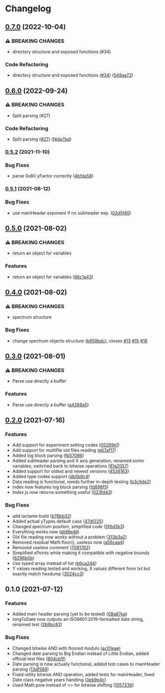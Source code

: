 # Changelog

## [0.7.0](https://github.com/cheminfo/spc-parser/compare/v0.6.0...v0.7.0) (2022-10-04)


### ⚠ BREAKING CHANGES

* directory structure and exposed functions  (#34)

### Code Refactoring

* directory structure and exposed functions  ([#34](https://github.com/cheminfo/spc-parser/issues/34)) ([549aa72](https://github.com/cheminfo/spc-parser/commit/549aa72c4b47f31fc5e8b00b74363f038b557ef4))

## [0.6.0](https://github.com/cheminfo/spc-parser/compare/v0.5.2...v0.6.0) (2022-09-24)


### ⚠ BREAKING CHANGES

* Split parsing (#27)

### Code Refactoring

* Split parsing ([#27](https://github.com/cheminfo/spc-parser/issues/27)) ([f4da7bd](https://github.com/cheminfo/spc-parser/commit/f4da7bde6fe14368536866d1dce6b30395064539))

### [0.5.2](https://www.github.com/cheminfo/spc-parser/compare/v0.5.1...v0.5.2) (2021-11-10)


### Bug Fixes

* parse 0x80 yFactor correctly ([4bfda58](https://www.github.com/cheminfo/spc-parser/commit/4bfda58eb54ecfa3335e3ff5dd29ed8d9e1b176f))

### [0.5.1](https://www.github.com/cheminfo/spc-parser/compare/v0.5.0...v0.5.1) (2021-08-12)


### Bug Fixes

* use mainHeader exponent if no subheader exp. ([02d5f40](https://www.github.com/cheminfo/spc-parser/commit/02d5f4040c990a2a4d88401ed5d08ba159740571))

## [0.5.0](https://www.github.com/cheminfo/spc-parser/compare/v0.4.0...v0.5.0) (2021-08-02)


### ⚠ BREAKING CHANGES

* return an object for variables

### Features

* return an object for variables ([66c1a43](https://www.github.com/cheminfo/spc-parser/commit/66c1a4327768e61b17a69776d91a28a97cc2e36a))

## [0.4.0](https://www.github.com/cheminfo/spc-parser/compare/v0.3.0...v0.4.0) (2021-08-02)


### ⚠ BREAKING CHANGES

* spectrum structure

### Bug Fixes

* change spectrum objects structure ([b859bdc](https://www.github.com/cheminfo/spc-parser/commit/b859bdc5bf35701744e867263e31280a13182005)), closes [#13](https://www.github.com/cheminfo/spc-parser/issues/13) [#15](https://www.github.com/cheminfo/spc-parser/issues/15) [#16](https://www.github.com/cheminfo/spc-parser/issues/16)

## [0.3.0](https://www.github.com/cheminfo/spc-parser/compare/v0.2.0...v0.3.0) (2021-08-01)


### ⚠ BREAKING CHANGES

* Parse use directly a buffer

### Features

* Parse use directly a buffer ([a4288a5](https://www.github.com/cheminfo/spc-parser/commit/a4288a55ba8faffe39a823a01b74efacc8d18464))

## [0.2.0](https://www.github.com/cheminfo/spc-parser/compare/v0.1.0...v0.2.0) (2021-07-16)


### Features

* Add support for experiment setting codes ([05269e1](https://www.github.com/cheminfo/spc-parser/commit/05269e1074063daad9d43120f3b4552f41f512a0))
* Add support for multifile old files reading ([e67af17](https://www.github.com/cheminfo/spc-parser/commit/e67af179d6b0e36fa09e9bdb56d6db1ab2481e7e))
* Added log block parsing ([fb57086](https://www.github.com/cheminfo/spc-parser/commit/fb570866e1912591371433e3ddccb7f3c8544259))
* Added subheader parsing and X axis generation, renamed some variables, switched back to bitwise operations ([81a2057](https://www.github.com/cheminfo/spc-parser/commit/81a205739cfcd5cf0e96577b56f7b1f35aec5a0f))
* Added support for oldest and newest versions ([4526163](https://www.github.com/cheminfo/spc-parser/commit/4526163c8c7f594b30e0afb8f0b3b841645bac87))
* Added type codes support ([db5b9c4](https://www.github.com/cheminfo/spc-parser/commit/db5b9c45617f40849b4801f043c7e5fbfd81e07f))
* Data reading is functional, needs further in-depth testing ([b3c9de2](https://www.github.com/cheminfo/spc-parser/commit/b3c9de2414f0f9593030b368ff26c2784b0fba96))
* index now features log block parsing ([fd898f5](https://www.github.com/cheminfo/spc-parser/commit/fd898f57c883faabad7998026a9b11bf6c2d291a))
* Index.js now returns something useful ([023fd43](https://www.github.com/cheminfo/spc-parser/commit/023fd43b290760a3289a2ae69ad11089548c9738))


### Bug Fixes

* add lactame build ([b76bb32](https://www.github.com/cheminfo/spc-parser/commit/b76bb32429bbca5b630971a98245d788b1aec87a))
* Added actual yTypes default case ([47df225](https://www.github.com/cheminfo/spc-parser/commit/47df225cdf772be90b593e85ad92a691844d9a09))
* Changed spectrum position, simplified code ([5f6d3b3](https://www.github.com/cheminfo/spc-parser/commit/5f6d3b32a6bb23394c387a253936d91f3e0eb211))
* Everything works now ([afd9edd](https://www.github.com/cheminfo/spc-parser/commit/afd9edd6df62838e88e13877b0ab7d66a7c2966a))
* Old file reading now works without a problem ([313b3a2](https://www.github.com/cheminfo/spc-parser/commit/313b3a225db2093a1bb6b81e12c40822800afba9))
* Removed residual Math.floor(), useless now ([a56caa4](https://www.github.com/cheminfo/spc-parser/commit/a56caa4eb915fed1d4ed137f1c9492de4f128dab))
* Removed useless comment ([7091762](https://www.github.com/cheminfo/spc-parser/commit/7091762b485ccb30ec3940f294664bcfef0385f4))
* Simplified xPoints while making it compatible with negative bounds ([6296b0b](https://www.github.com/cheminfo/spc-parser/commit/6296b0ba86fe2e7eacd47967bd89c984aaaa1834))
* Use typed array instead of list ([b6ca244](https://www.github.com/cheminfo/spc-parser/commit/b6ca2445601ddc4e118d5e3d09d09eecdce492c6))
* Y values reading tested and working, X values different from txt but exactly match hexdump ([3024cc3](https://www.github.com/cheminfo/spc-parser/commit/3024cc35f2b66f18278d720ab4c69d9936df9821))

## 0.1.0 (2021-07-12)


### Features

* Added main header parsing (yet to be tested) ([08a87ea](https://www.github.com/cheminfo/spc-parser/commit/08a87ea43920d8c6f7e247bc2935366c5ffc164d))
* longToDate now outputs an ISO8601:2019-formatted date string, renamed test ([2b9bc83](https://www.github.com/cheminfo/spc-parser/commit/2b9bc83e2253a0ececc1e8c7adff451ef04a7e39))


### Bug Fixes

* Changed bitwise AND with floored modulo ([ac01eae](https://www.github.com/cheminfo/spc-parser/commit/ac01eae3a97e3d52b1882d090eef955d006aa732))
* Changed date parsing to Big Endian instead of Little Endian, added official test files ([804cb1f](https://www.github.com/cheminfo/spc-parser/commit/804cb1ffcf4c97e7e234e1474a9a4399ff7693fe))
* Date parsing is now actually functional, added test cases to mainHeader parsing ([13df566](https://www.github.com/cheminfo/spc-parser/commit/13df5660dcb7be4ca962c4104d97c2168356f8cb))
* Fixed utility bitwise AND operation, added tests for mainHeader, fixed Date class negative years handling ([3eb9e4c](https://www.github.com/cheminfo/spc-parser/commit/3eb9e4c0715bb3ab9ea2b5ab9f5584cf542183ef))
* Used Math.pow instead of >> for bitwise shifting ([1057236](https://www.github.com/cheminfo/spc-parser/commit/10572360cc9e85e0d716de8c63661cb7bc9d1aca))
